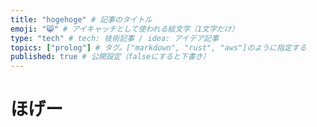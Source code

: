 ```yaml
---
title: "hogehoge" # 記事のタイトル
emoji: "😸" # アイキャッチとして使われる絵文字（1文字だけ）
type: "tech" # tech: 技術記事 / idea: アイデア記事
topics: ["prolog"] # タグ。["markdown", "rust", "aws"]のように指定する
published: true # 公開設定（falseにすると下書き）
---
```


# ほげー

